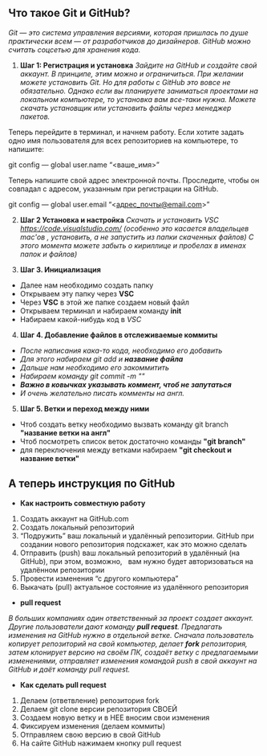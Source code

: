 ## Что такое Git и GitHub?

*Git — это система управления версиями, которая пришлась по душе практически всем — от разработчиков до дизайнеров. GitHub можно считать соцсетью для хранения кода.*

1. **Шаг 1: Регистрация и установка**
_Зайдите на GitHub и создайте свой аккаунт. В принципе, этим можно и ограничиться. При желании можете установить Git. Но для работы с GitHub это вовсе не обязательно. Однако если вы планируете заниматься проектами на локальном компьютере, то установка вам все-таки нужна. Можете скачать установщик или установить файлы через менеджер пакетов._

Теперь перейдите в терминал, и начнем работу. Если хотите задать одно имя пользователя для всех репозиториев на компьютере, то напишите:

git config — global user.name “<ваше_имя>”

Теперь напишите свой адрес электронной почты. Проследите, чтобы он совпадал с адресом, указанным при регистрации на GitHub.

git config — global user.email “<адрес_почты@email.com>”


2. **Шаг 2 Установка и настройка**
 _Скачать и установить VSC https://code.visualstudio.com/ (особенно это касается владельцев mac'ов , установить, а не запустить из папки скаченных файлов)
 С этого момента можете забыть о кириллице и пробелах в именах папок и файлов)_

 3. **Шаг 3. Инициализация**

* Далее нам необходимо создать папку
* Открываем эту папку через **VSC**
* Через **VSC** в этой же папке создаем новый файл 
* Открываем терминал и набираем команду **init**
* Набираем какой-нибудь код в *VSC* 

4. **Шаг 4. Добавление файлов в отслеживаемые коммиты**

* _После написания кака-то кода, необходимо его добавить_
* _Для этого набираем git add  и **название файла**_
* _Дальше нам необходимо его закоммитить_
* _Набираем команду git commit -m ""_
* **_Важно в ковычках указывать коммент, чтоб не запутаться_**
* _И очень желательно писать комменты на англ._

5. **Шаг 5. Ветки и переход между ними** 
* Чтоб создать ветку необходимо вызвать команду git branch **"название ветки на англ"**
* Чтоб посмотреть список веток достаточно команды **"git branch"**
* для переключения между ветками набираем **"git checkout  и название ветки"**


## А теперь инструкция по GitHub

* __Как настроить совместную работу__
1. Создать аккаунт на GitHub.com
2. Создать локальный репозиторий
3. “Подружить” ваш локальный и удалённый репозитории. GitHub при создании нового репозитория подскажет, как это можно сделать
4. Отправить (push) ваш локальный репозиторий в удалённый (на GitHub), при этом, возможно,  
вам нужно будет авторизоваться на удалённом репозитории
5. Провести изменения “с другого компьютера”
6. Выкачать (pull) актуальное состояние из удалённого репозитория

* __pull request__

_В больших компаниях один ответственный за проект создает аккаунт. Другие пользователи дают
команду **pull request**. Предлагать изменения на GitHub нужно в отдельной ветке. Сначала
пользователь копирует репозиторий на свой компьютер, делает **fork** репозитория, затем
клонирует версию на своём ПК, создаёт ветку с предлагаемыми изменениями, отправляет
изменения командой push в свой аккаунт на GitHub и даёт команду pull request._


* __Как сделать pull request__

1. Делаем   (ответвление) репозитория fork
2. Делаем git clone   версии репозитория СВОЕЙ
3. Создаем новую ветку и в НЕЕ вносим свои изменения
4. Фиксируем изменения (делаем коммиты)
5. Отправляем свою версию в свой GitHub
6. На сайте GitHub нажимаем кнопку pull request
